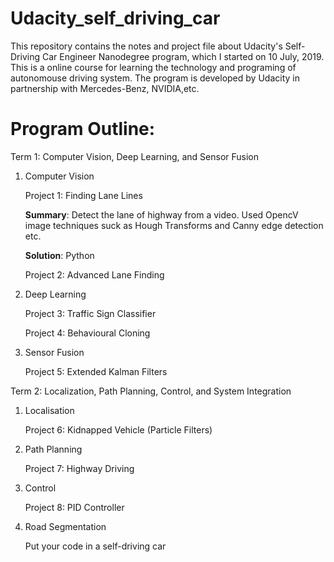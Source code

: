 # Udacity_self_driving_car

This repository contains the notes and project file about Udacity's Self-Driving Car Engineer Nanodegree program, which I started on 10 July, 2019. This is a online course for learning the technology and programing of autonomouse driving system. The program is developed by Udacity in partnership with Mercedes-Benz, NVIDIA,etc.

# Program Outline:

Term 1: Computer Vision, Deep Learning, and Sensor Fusion

1. Computer Vision

   Project 1: Finding Lane Lines 
   
   **Summary**: Detect the lane of highway from a video. Used OpencV image techniques suck as Hough Transforms and Canny edge detection etc.
   
   **Solution**: Python

   Project 2: Advanced Lane Finding

2. Deep Learning

   Project 3: Traffic Sign Classifier

   Project 4: Behavioural Cloning

3. Sensor Fusion

   Project 5: Extended Kalman Filters

Term 2: Localization, Path Planning, Control, and System Integration

1. Localisation

   Project 6: Kidnapped Vehicle (Particle Filters)

2. Path Planning

   Project 7: Highway Driving

3. Control

   Project 8: PID Controller

4. Road Segmentation

   Put your code in a self-driving car
